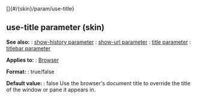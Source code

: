 []{#/{skin}/param/use-title}
  ## use-title parameter (skin)
  **See also:**
  :   [show-history parameter](ref/%7Bskin%7D/param/show-history)
  :   [show-url parameter](ref/%7Bskin%7D/param/show-url)
  :   [title parameter](ref/%7Bskin%7D/param/title)
  :   [titlebar parameter](ref/%7Bskin%7D/param/titlebar)
  <!-- -->
  **Applies to:**
  :   [Browser](ref/%7Bskin%7D/control/browser)
  <!-- -->
  **Format:**
  :   true/false
  <!-- -->
  **Default value:**
  :   false
  Use the browser\'s document title to override the title of the window or
  pane it appears in.